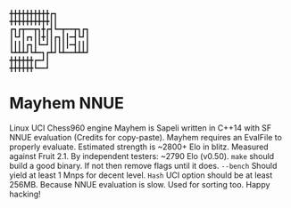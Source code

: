 ```
╋╋╋╋╋╋╋╋╋╋┏┓
╋╋╋╋╋╋╋╋╋╋┃┃
┏┓┏┳━━┳┓╋┏┫┗━┳━━┳┓┏┓
┃┗┛┃┏┓┃┃╋┃┃┏┓┃┃━┫┗┛┃
┃┃┃┃┏┓┃┗━┛┃┃┃┃┃━┫┃┃┃
┗┻┻┻┛┗┻━┓┏┻┛┗┻━━┻┻┻┛
╋╋╋╋╋╋┏━┛┃
╋╋╋╋╋╋┗━━┛
```

# Mayhem NNUE
Linux UCI Chess960 engine
Mayhem is Sapeli written in C++14 with SF NNUE evaluation (Credits for copy-paste).
Mayhem requires an EvalFile to properly evaluate.
Estimated strength is ~2800+ Elo in blitz. Measured against Fruit 2.1. By independent testers: ~2790 Elo (v0.50).
`make` should build a good binary. If not then remove flags until it does.
`--bench` Should yield at least 1 Mnps for decent level.
`Hash` UCI option should be at least 256MB. Because NNUE evaluation is slow. Used for sorting too.
Happy hacking!
